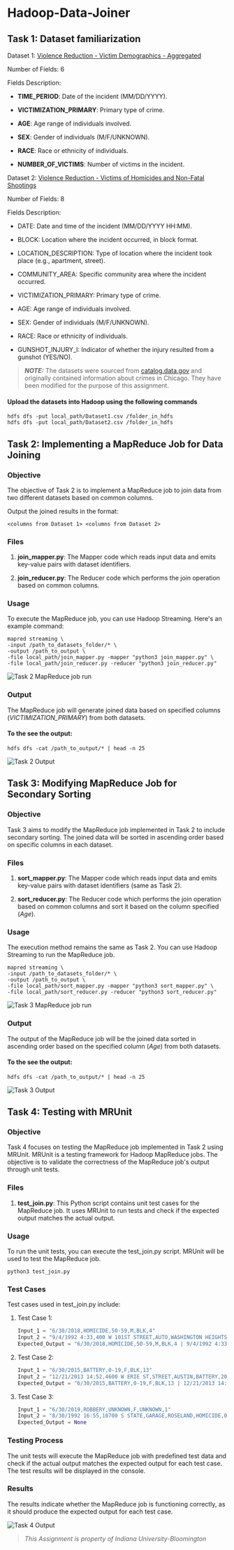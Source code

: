 # Hadoop-Data-Joiner

## Task 1: Dataset familiarization
Dataset 1: [Violence Reduction - Victim Demographics - Aggregated](https://catalog.data.gov/dataset/violence-reduction-victim-demographics-aggregated)

Number of Fields: 6

Fields Description:

- **TIME_PERIOD**: Date of the incident (MM/DD/YYYY).

- **VICTIMIZATION_PRIMARY**: Primary type of crime.

- **AGE**: Age range of individuals involved.

- **SEX**: Gender of individuals (M/F/UNKNOWN).

- **RACE**: Race or ethnicity of individuals.

- **NUMBER_OF_VICTIMS**: Number of victims in the incident.

Dataset 2: [Violence Reduction - Victims of Homicides and Non-Fatal Shootings](https://catalog.data.gov/dataset/violence-reduction-victims-of-homicides-and-non-fatal-shootings)

Number of Fields: 8

Fields Description:

- DATE: Date and time of the incident (MM/DD/YYYY HH:MM).

- BLOCK: Location where the incident occurred, in block format.

- LOCATION_DESCRIPTION: Type of location where the incident took place (e.g., apartment, street).

- COMMUNITY_AREA: Specific community area where the incident occurred.

- VICTIMIZATION_PRIMARY: Primary type of crime.

- AGE: Age range of individuals involved.

- SEX: Gender of individuals (M/F/UNKNOWN).

- RACE: Race or ethnicity of individuals.

- GUNSHOT_INJURY_I: Indicator of whether the injury resulted from a gunshot (YES/NO).

> **_NOTE:_**  The datasets were sourced from [ catalog.data.gov](https://catalog.data.gov/dataset/?tags=crime&organization=city-of-chicago) and originally contained information about crimes in Chicago. They have been modified for the purpose of this assignment.

#### Upload the datasets into Hadoop using the following commands

``` 
hdfs dfs -put local_path/Dataset1.csv /folder_in_hdfs
hdfs dfs -put local_path/Dataset2.csv /folder_in_hdfs 
```


## Task 2: Implementing a MapReduce Job for Data Joining

### Objective
The objective of Task 2 is to implement a MapReduce job to join data from two different datasets based on common columns. 

Output the joined results in the format: 

```<columns from Dataset 1> <columns from Dataset 2>```

### Files
1. **join_mapper.py**: The Mapper code which reads input data and emits key-value pairs with dataset identifiers.

2. **join_reducer.py**: The Reducer code which performs the join operation based on common columns.

### Usage
To execute the MapReduce job, you can use Hadoop Streaming. Here's an example command:

```
mapred streaming \
-input /path_to_datasets_folder/* \
-output /path_to_output \
-file local_path/join_mapper.py -mapper "python3 join_mapper.py" \
-file local_path/join_reducer.py -reducer "python3 join_reducer.py"
```

![Task 2 MapReduce job run](./images/task2_run_image.png)
### Output
The MapReduce job will generate joined data based on specified columns (*VICTIMIZATION_PRIMARY*) from both datasets.

#### To the see the output:
```
hdfs dfs -cat /path_to_output/* | head -n 25
```

![Task 2 Output](./images/task2_output.png)

## Task 3: Modifying MapReduce Job for Secondary Sorting

### Objective

Task 3 aims to modify the MapReduce job implemented in Task 2 to include secondary sorting. The joined data will be sorted in ascending order based on specific columns in each dataset.

### Files
1. **sort_mapper.py**: The Mapper code which reads input data and emits key-value pairs with dataset identifiers (same as Task 2).

2. **sort_reducer.py**: The Reducer code which performs the join operation based on common columns and sort it based on the column specified (*Age*).

### Usage
The execution method remains the same as Task 2. You can use Hadoop Streaming to run the MapReduce job.

```
mapred streaming \
-input /path_to_datasets_folder/* \
-output /path_to_output \
-file local_path/sort_mapper.py -mapper "python3 sort_mapper.py" \
-file local_path/sort_reducer.py -reducer "python3 sort_reducer.py"
```

![Task 3 MapReduce job run](./images/task3_run_image.png)

### Output
The output of the MapReduce job will be the joined data sorted in ascending order based on the specified column (*Age*) from both datasets.

#### To the see the output:
```
hdfs dfs -cat /path_to_output/* | head -n 25
```

![Task 3 Output](./images/task3_output.png)

## Task 4: Testing with MRUnit

### Objective
Task 4 focuses on testing the MapReduce job implemented in Task 2 using MRUnit. MRUnit is a testing framework for Hadoop MapReduce jobs. The objective is to validate the correctness of the MapReduce job's output through unit tests.

### Files
1. **test_join.py**: This Python script contains unit test cases for the MapReduce job. It uses MRUnit to run tests and check if the expected output matches the actual output.

### Usage
To run the unit tests, you can execute the test_join.py script. MRUnit will be used to test the MapReduce job.

```
python3 test_join.py
```

### Test Cases
Test cases used in test_join.py include:
1. Test Case 1:
    
    ```python
    Input_1 = "6/30/2018,HOMICIDE,50-59,M,BLK,4"
    Input_2 = "9/4/1992 4:33,400 W 101ST STREET,AUTO,WASHINGTON HEIGHTS,HOMICIDE,20-29,M,BLK,YES"
    Expected_Output = "6/30/2018,HOMICIDE,50-59,M,BLK,4 | 9/4/1992 4:33,400 W 101ST STREET,AUTO,WASHINGTON HEIGHTS,HOMICIDE,20-29,M,BLK,YES"
    ```
2. Test Case 2:
    ```python
    Input_1 = "6/30/2015,BATTERY,0-19,F,BLK,13"
    Input_2 = "12/21/2013 14:52,4600 W ERIE ST,STREET,AUSTIN,BATTERY,20-29,M,BLK,YES"
    Expected_Output = "6/30/2015,BATTERY,0-19,F,BLK,13 | 12/21/2013 14:52,4600 W ERIE ST,STREET,AUSTIN,BATTERY,20-29,M,BLK,YES"
    ```
3. Test Case 3:
    ```python
    Input_1 = "6/30/2019,ROBBERY,UNKNOWN,F,UNKNOWN,1"
    Input_2 = "8/30/1992 16:55,10700 S STATE,GARAGE,ROSELAND,HOMICIDE,0-19,M,BLK,NO"
    Expected_Output = None
    ```
### Testing Process
The unit tests will execute the MapReduce job with predefined test data and check if the actual output matches the expected output for each test case. The test results will be displayed in the console.

### Results
The results indicate whether the MapReduce job is functioning correctly, as it should produce the expected output for each test case.

![Task 4 Output](./images/task4_output.png)


> _This Assignment is property of Indiana University-Bloomington_